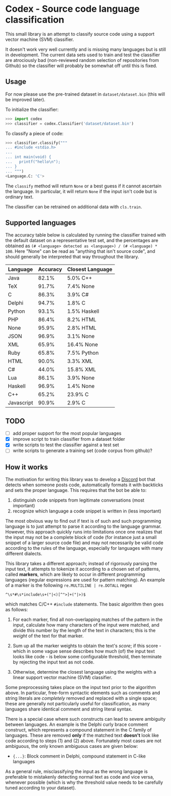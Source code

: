 Codex - Source code language classification
===========================================

This small library is an attempt to classify source code using a support vector machine (SVM) classifier.

It doesn't work very well currently and is missing many languages but is still in development. The current data sets used to train and test the classifier are atrociously bad (non-reviewed random selection of repositories from Github) so the classifier will probably be somewhat off until this is fixed.

Usage
-----

For now please use the pre-trained dataset in `dataset/dataset.bin` (this will be improved later).


To initialize the classifier:

```python
>>> import codex
>>> classifier = codex.Classifier('dataset/dataset.bin')
```

To classify a piece of code:

```python
>>> classifier.classify("""
... #include <stdio.h>
... 
... int main(void) {
...   printf("hello\n");
... }
... """)
<Language.C: 'C'>
```

The `classify` method will return `None` or a best guess if it cannot ascertain the language. In particular, it will return `None` if the input isn't code but is ordinary text.

The classifier can be retrained on additional data with `cls.train`.

Supported languages
-------------------

The accuracy table below is calculated by running the classifier trained with the default dataset on a representative test set, and the percentages are obtained as `(# <language> detected as <language>) / (# <language) * 100`. Here "None" can be read as "anything that isn't source code", and should generally be interpreted that way throughout the library.

| Language           | Accuracy | Closest Language   |
| ------------------ | -------- | ------------------ |
| Java               |   82.1%  |  5.0% C++          |
| TeX                |   91.7%  |  7.4% None         |
| C                  |   86.3%  |  3.9% C#           |
| Delphi             |   94.7%  |  1.8% C            |
| Python             |   93.1%  |  1.5% Haskell      |
| PHP                |   86.4%  |  8.2% HTML         |
| None               |   95.9%  |  2.8% HTML         |
| JSON               |   96.9%  |  3.1% None         |
| XML                |   65.9%  | 16.4% None         |
| Ruby               |   65.8%  |  7.5% Python       |
| HTML               |   90.0%  |  3.3% XML          |
| C#                 |   44.0%  | 15.8% XML          |
| Lua                |   86.1%  |  3.9% None         |
| Haskell            |   96.9%  |  1.4% None         |
| C++                |   65.2%  | 23.9% C            |
| Javascript         |   90.9%  |  2.9% C            |

TODO
----

- [ ] add proper support for the most popular languages
- [x] improve script to train classifier from a dataset folder
- [x] write scripts to test the classifier against a test set
- [ ] write scripts to generate a training set (code corpus from github)?

How it works
------------

The motivation for writing this library was to develop a [Discord](https://discordapp.com/) bot that detects when someone posts code, automatically formats it with backticks and sets the proper language. This requires that the bot be able to:

  1. distinguish code snippets from legitimate conversations (most important)
  2. recognize which language a code snippet is written in (less important)

The most obvious way to find out if text is of such and such programming language is to just attempt to parse it according to the language grammar. However, this approach quickly runs into limitations once one realizes that the input may not be a complete block of code (for instance just a small snippet of a larger source code file) and may not necessarily be valid code according to the rules of the language, especially for languages with many different dialects.

This library takes a different approach; instead of rigorously parsing the input text, it attempts to tokenize it according to a chosen set of patterns, called **markers**, which are likely to occur in different programming languages (regular expressions are used for pattern matching). An example of a marker is the following `re.MULTILINE | re.DOTALL` regex

```
^\s*#\s*include\s+("|<)[^">]+("|>)$
```

which matches C/C++ `#include` statements. The basic algorithm then goes as follows:

1) For each marker, find all non-overlapping matches of the pattern in the input, calculate how many characters of the input were matched, and divide this number by the length of the text in characters; this is the *weight* of the text for that marker.

2) Sum up all the marker weights to obtain the text's *score*; if this score - which in some vague sense describes how much (of) the input text looks like code - is below some configurable threshold, then terminate by rejecting the input text as not code.

3) Otherwise, determine the closest language using the weights with a linear support vector machine (SVM) classifier.

Some preprocessing takes place on the input text prior to the algorithm above. In particular, free-form syntactic elements such as comments and string literals are *completely* removed and replaced with a single space; these are generally not particularly useful for classification, as many languages share identical comment and string literal syntax.

There is a special case where such constructs can lead to severe ambiguity between languages. An example is the Delphi curly brace comment construct, which represents a compound statement in the C family of languages. These are removed **only** if the matched text **doesn't** look like code according to steps (1) and (2) above. Fortunately most cases are not ambiguous, the only known ambiguous cases are given below:

  * `{...}`: Block comment in Delphi, compound statement in C-like languages

As a general rule, misclassifying the input as the wrong language is preferable to mistakenly detecting normal text as code and vice versa, whenever possible (which is why the threshold value needs to be carefully tuned according to your dataset).
